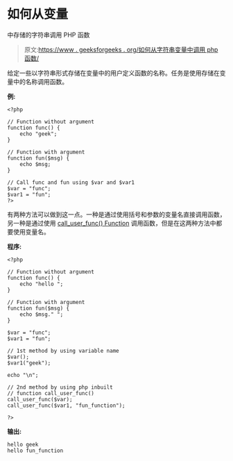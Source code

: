 # 如何从变量

中存储的字符串调用 PHP 函数

> 原文:[https://www . geeksforgeeks . org/如何从字符串变量中调用 php 函数/](https://www.geeksforgeeks.org/how-to-call-php-function-from-string-stored-in-a-variable/)

给定一些以字符串形式存储在变量中的用户定义函数的名称。任务是使用存储在变量中的名称调用函数。

**例:**

```
<?php

// Function without argument 
function func() {
    echo "geek";
}

// Function with argument
function fun($msg) {
    echo $msg;
}

// Call func and fun using $var and $var1
$var = "func";
$var1 = "fun";     
?>
```

有两种方法可以做到这一点。一种是通过使用括号和参数的变量名直接调用函数，另一种是通过使用 [call_user_func() Function](https://www.geeksforgeeks.org/php-call_user_func-function/) 调用函数，但是在这两种方法中都要使用变量名。

**程序:**

```
<?php

// Function without argument 
function func() {
    echo "hello ";
}

// Function with argument
function fun($msg) {
    echo $msg." ";
}

$var = "func";
$var1 = "fun"; 

// 1st method by using variable name
$var();
$var1("geek");

echo "\n";

// 2nd method by using php inbuilt
// function call_user_func()
call_user_func($var);
call_user_func($var1, "fun_function"); 

?>
```

**输出:**

```
hello geek 
hello fun_function

```